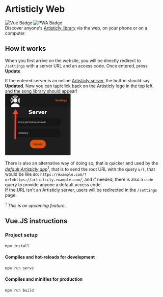 # Artisticly Web
![Vue Badge](https://img.shields.io/badge/built_with-vue.js-brightgreen?style=for-the-badge)
![PWA Badge](https://img.shields.io/badge/compatible-PWA-blue?style=for-the-badge)\
Discover anyone's [Artisticly library](https://github.com/lumaa-dev/ArtisticlyServer) via the web, on your phone or on a computer.

## How it works
When you first arrive on the website, you will be directly redirect to `/settings` with a server URL and an access code. Once entered, press **Update**.

If the entered server is an online [Artisticly server](https://github.com/lumaa-dev/ArtisticlyServer), the button should say **Updated**. Now you can tap/click back on the Artisticly logo in the top left, and the song library should appear!\
<img alt="Mobile Updated" src="./README_data/m_updated.jpeg" height="200"/>

There is also an alternative way of doing so, that is quicker and used by the [*default Artisticly app*](https://apps.lumaa.fr/app/artisticly)<sup>1</sup>, that is to send the root URL with the query `url`, that would be like so: `https://example.com/?url=https://artisticly.example.com/`, and if needed, there is also a `code` query to provide anyone a default access code.\
If the URL isn't an Artisticly server, users will be redirected in the `/settings` page.

*<sup>1</sup> This is an upcoming feature.*

## Vue.JS instructions
### Project setup
```bash
npm install
```

#### Compiles and hot-reloads for development
```bash
npm run serve
```

#### Compiles and minifies for production
```bash
npm run build
```